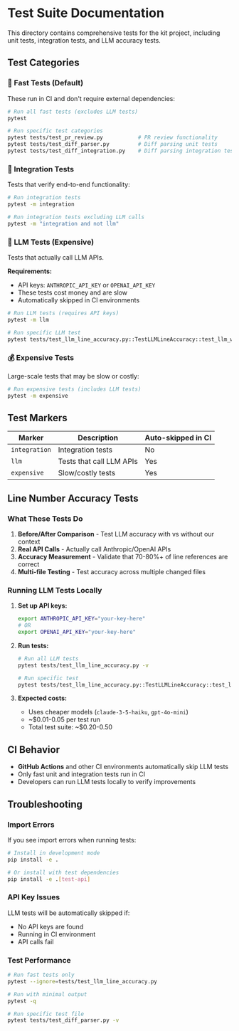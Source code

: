 # Test Suite Documentation

This directory contains comprehensive tests for the kit project, including unit tests, integration tests, and LLM accuracy tests.

## Test Categories

### 🚀 Fast Tests (Default)
These run in CI and don't require external dependencies:
```bash
# Run all fast tests (excludes LLM tests)
pytest

# Run specific test categories
pytest tests/test_pr_review.py           # PR review functionality 
pytest tests/test_diff_parser.py         # Diff parsing unit tests
pytest tests/test_diff_integration.py    # Diff parsing integration tests
```

### 🧪 Integration Tests
Tests that verify end-to-end functionality:
```bash
# Run integration tests
pytest -m integration

# Run integration tests excluding LLM calls
pytest -m "integration and not llm"
```

### 🤖 LLM Tests (Expensive)
Tests that actually call LLM APIs.

**Requirements:**
- API keys: `ANTHROPIC_API_KEY` or `OPENAI_API_KEY`
- These tests cost money and are slow
- Automatically skipped in CI environments

```bash
# Run LLM tests (requires API keys)
pytest -m llm

# Run specific LLM test
pytest tests/test_llm_line_accuracy.py::TestLLMLineAccuracy::test_llm_with_accurate_context
```

### 💰 Expensive Tests
Large-scale tests that may be slow or costly:
```bash
# Run expensive tests (includes LLM tests)
pytest -m expensive
```

## Test Markers

| Marker | Description | Auto-skipped in CI |
|--------|-------------|-------------------|
| `integration` | Integration tests | No |
| `llm` | Tests that call LLM APIs | Yes |
| `expensive` | Slow/costly tests | Yes |

## Line Number Accuracy Tests


### What These Tests Do
1. **Before/After Comparison** - Test LLM accuracy with vs without our context
2. **Real API Calls** - Actually call Anthropic/OpenAI APIs
3. **Accuracy Measurement** - Validate that 70-80%+ of line references are correct
4. **Multi-file Testing** - Test accuracy across multiple changed files

### Running LLM Tests Locally

1. **Set up API keys:**
   ```bash
   export ANTHROPIC_API_KEY="your-key-here"
   # OR
   export OPENAI_API_KEY="your-key-here"
   ```

2. **Run tests:**
   ```bash
   # Run all LLM tests
   pytest tests/test_llm_line_accuracy.py -v
   
   # Run specific test
   pytest tests/test_llm_line_accuracy.py::TestLLMLineAccuracy::test_llm_without_context_comparison -v -s
   ```

3. **Expected costs:**
   - Uses cheaper models (`claude-3-5-haiku`, `gpt-4o-mini`)
   - ~$0.01-0.05 per test run
   - Total test suite: ~$0.20-0.50

## CI Behavior

- **GitHub Actions** and other CI environments automatically skip LLM tests
- Only fast unit and integration tests run in CI
- Developers can run LLM tests locally to verify improvements

## Troubleshooting

### Import Errors
If you see import errors when running tests:
```bash
# Install in development mode
pip install -e .

# Or install with test dependencies
pip install -e .[test-api]
```

### API Key Issues
LLM tests will be automatically skipped if:
- No API keys are found
- Running in CI environment
- API calls fail

### Test Performance
```bash
# Run fast tests only
pytest --ignore=tests/test_llm_line_accuracy.py

# Run with minimal output
pytest -q

# Run specific test file
pytest tests/test_diff_parser.py -v
``` 